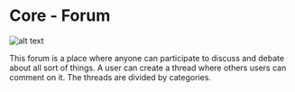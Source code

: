 # Core - Forum

![alt text](https://i.imgur.com/3nosRG6.png)

This forum is a place where anyone can participate to discuss and debate about all sort of things. A user can create a thread where others users can comment on it. The threads are divided by categories.
